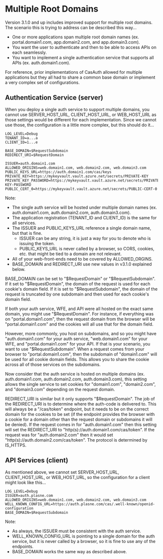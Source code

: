 # Multiple Root Domains

Version 3.1.0 and up includes improved support for multiple root domains. The scenario this is trying to address can be described this way...

-   One or more applications span multiple root domain names (ex. portal.domain1.com, app.domain2.com, and app.domain3.com).
-   You want the user to authenticate and then to be able to access APIs on each seamlessly.
-   You want to implement a single authentication service that supports all APIs (ex. auth.domain1.com).

For reference, prior implementations of CasAuth allowed for multiple applications but they all had to share a common base domain or implement a very complex set of configurations.

## Authentication Service (server)

When you deploy a single auth service to support multiple domains, you cannot use SERVER_HOST_URL, CLIENT_HOST_URL, or WEB_HOST_URL as those settings would be different for each implementation. Since we cannot use those, the configuration is a little more complex, but this should do it...

```
LOG_LEVEL=Debug
TENANT_ID=a...a
CLIENT_ID=1...e

BASE_DOMAIN=$RequestSubdomain
REDIRECT_URI=$RequestDomain

ISSUER=auth.domain1.com
ALLOWED_ORIGINS=web.domain1.com, web.domain2.com, web.domain3.com
PUBLIC_KEYS_URL=https://auth.domain1.com/cas/keys
PRIVATE_KEY=https://mykeyvault.vault.azure.net/secrets/PRIVATE-KEY
PRIVATE_KEY_PASSWORD=https://mykeyvault.vault.azure.net/secrets/PRIVATE-KEY-PASSWORD
PUBLIC_CERT_0=https://mykeyvault.vault.azure.net/secrets/PUBLIC-CERT-0
```

Note:

-   The single auth service will be hosted under multiple domain names (ex. auth.domain1.com, auth.domain2.com, auth.domain3.com).
-   The application registration (TENANT_ID and CLIENT_ID) is the same for all services.
-   The ISSUER and PUBLIC_KEYS_URL reference a single domain name, but that is fine.
    -   ISSUER can be any string, it is just a way for you to denote who is issuing the token.
    -   PUBLIC_KEYS_URL is never called by a browser, so CORS, cookies, etc. that might be tied to a domain are not relevant.
-   All of your web-front-ends need to be covered by ALLOWED_ORGINS.
-   BASE_DOMAIN and REDIRECT_URI use new values in v3.1.0 explained below.

BASE_DOMAIN can be set to "$RequestDomain" or "$RequestSubdomain". If it set to "$RequestDomain", the domain of the request is used for each cookie's domain field. If it is set to "$RequestSubdomain", the domain of the request is truncated by one subdomain and then used for each cookie's domain field.

If both your auth service, WFE, and API were all hosted on the exact same domain, you might use "\$RequestDomain". For instance, if everything was on "portal.domain1.com", then the request domain from the browser will be "portal.domain1.com" and the cookies will all use that for the domain field.

However, more commonly, you host on subdomains, and so you might have "auth.domain1.com" for your auth service, "web.domain1.com" for your WFE, and "portal.domain1.com" for your API. If that is your scenario, you want to use "\$RequestSubdomain". When a request comes from your browser to "portal.domain1.com", then the subdomain of "domain1.com" will be used for all cookie domain fields. This allows you to share the cookie across all of those services on the subdomains.

Now consider that the auth service is hosted on multiple domains (ex. auth.domain1.com, auth.domain2.com, auth.domain3.com), this setting allows the single service to set cookies for "domain1.com", "domain2.com", and "domain3.com" depending on the request domain.

REDIRECT_URI is similar but it only supports "\$RequestDomain". The job of the REDIRECT_URI is to determine where the auth-code is delivered to. This will always be a "/cas/token" endpoint, but it needs to be on the correct domain for the cookies to be set (if the endpoint provides the browser with a cookie for a domain other than the request domain or subdomains it will be denied). If the request comes in for "auth.domain1.com" then this setting will set the REDIRECT_URI to "http(s)://auth.domain1.com/cas/token". If the request was for "auth.domain2.com" then it would set "http(s)://auth.domain2.com/cas/token". The protocol is determined by IS_HTTPS.

## API Services (client)

As mentioned above, we cannot set SERVER_HOST_URL, CLIENT_HOST_URL, or WEB_HOST_URL, so the configuration for a client might look like this...

```
LOG_LEVEL=Debug
ISSUER=auth.plasne.com
ALLOWED_ORIGINS=web.domain1.com, web.domain2.com, web.domain3.com
WELL_KNOWN_CONFIG_URL=https://auth.plasne.com/cas/.well-known/openid-configuration
BASE_DOMAIN=$RequestSubdomain
```

Note:

-   As always, the ISSUER must be consistent with the auth service.
-   WELL_KNOWN_CONFIG_URL is pointing to a single domain for the auth service, but it is never called by a browser, so it is fine to use any of the endpoints.
-   BASE_DOMAIN works the same way as described above.
